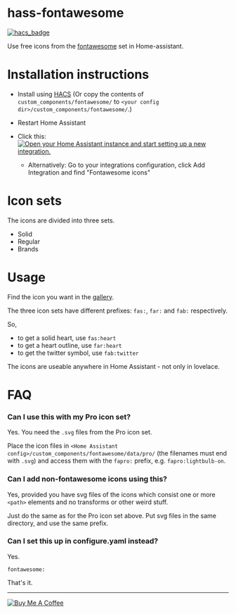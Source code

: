 # hass-fontawesome

[![hacs_badge](https://img.shields.io/badge/HACS-Default-orange.svg)](https://github.com/custom-components/hacs)

Use free icons from the [fontawesome](https://fontawesome.com) set in Home-assistant.

# Installation instructions

- Install using [HACS](https://hacs.xyz) (Or copy the contents of `custom_components/fontawesome/` to `<your config dir>/custom_components/fontawesome/`.)

- Restart Home Assistant

- Click this: [![Open your Home Assistant instance and start setting up a new integration.](https://my.home-assistant.io/badges/config_flow_start.svg)](https://my.home-assistant.io/redirect/config_flow_start/?domain=fontawesome)

  - Alternatively: Go to your integrations configuration, click Add Integration and find "Fontawesome icons"

# Icon sets

The icons are divided into three sets.

- Solid
- Regular
- Brands

# Usage

Find the icon you want in the [gallery](https://fontawesome.com/icons?d=gallery&m=free).

The three icon sets have different prefixes: `fas:`, `far:` and `fab:` respectively.

So,

- to get a solid heart, use `fas:heart`
- to get a heart outline, use `far:heart`
- to get the twitter symbol, use `fab:twitter`

The icons are useable anywhere in Home Assistant - not only in lovelace.

# FAQ

### Can I use this with my Pro icon set?

Yes.
You need the `.svg` files from the Pro icon set.

Place the icon files in `<Home Assistant config>/custom_components/fontawesome/data/pro/` (the filenames must end with `.svg`) and access them with the `fapro:` prefix, e.g. `fapro:lightbulb-on`.

### Can I add non-fontawesome icons using this?

Yes, provided you have svg files of the icons which consist one or more `<path>` elements and no transforms or other weird stuff.

Just do the same as for the Pro icon set above. Put svg files in the same directory, and use the same prefix.

### Can I set this up in configure.yaml instead?

Yes.

```
fontawesome:
```

That's it.

---

<a href="https://www.buymeacoffee.com/uqD6KHCdJ" target="_blank"><img src="https://www.buymeacoffee.com/assets/img/custom_images/white_img.png" alt="Buy Me A Coffee" style="height: auto !important;width: auto !important;" ></a>
